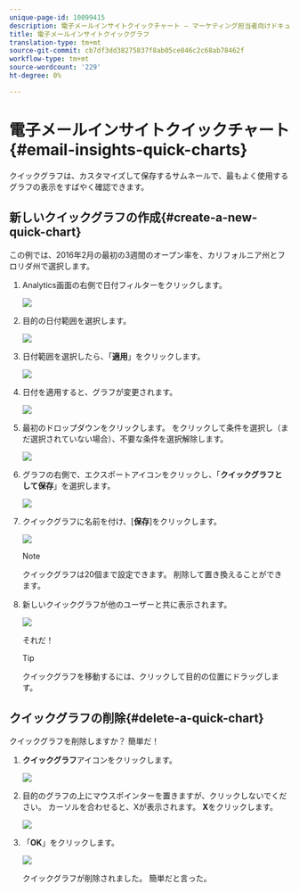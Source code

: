 ```yaml
---
unique-page-id: 10099415
description: 電子メールインサイトクイックチャート — マーケティング担当者向けドキュメント — 製品ドキュメント
title: 電子メールインサイトクイックグラフ
translation-type: tm+mt
source-git-commit: cb7df3dd38275837f8ab05ce846c2c68ab78462f
workflow-type: tm+mt
source-wordcount: '229'
ht-degree: 0%

---
```



# 電子メールインサイトクイックチャート{#email-insights-quick-charts}

クイックグラフは、カスタマイズして保存するサムネールで、最もよく使用するグラフの表示をすばやく確認できます。

## 新しいクイックグラフの作成{#create-a-new-quick-chart}

この例では、2016年2月の最初の3週間のオープン率を、カリフォルニア州とフロリダ州で選択します。

1. Analytics画面の右側で日付フィルターをクリックします。

   ![](assets/one-1.png)

1. 目的の日付範囲を選択します。

   ![](assets/two-2.png)

1. 日付範囲を選択したら、「**適用**」をクリックします。

   ![](assets/three-2.png)

1. 日付を適用すると、グラフが変更されます。

   ![](assets/four.png)

1. 最初のドロップダウンをクリックします。 をクリックして条件を選択し（まだ選択されていない場合）、不要な条件を選択解除します。

   ![](assets/5.png)

1. グラフの右側で、エクスポートアイコンをクリックし、「**クイックグラフとして保存**」を選択します。

   ![](assets/six.png)

1. クイックグラフに名前を付け、[**保存**]をクリックします。

   ![](assets/seven.png)

   >[!NOTE]
   >
   >クイックグラフは20個まで設定できます。 削除して置き換えることができます。

1. 新しいクイックグラフが他のユーザーと共に表示されます。

   ![](assets/8.png)

   それだ！

   >[!TIP]
   >
   >クイックグラフを移動するには、クリックして目的の位置にドラッグします。

## クイックグラフの削除{#delete-a-quick-chart}

クイックグラフを削除しますか？ 簡単だ！

1. **クイックグラフ**&#x200B;アイコンをクリックします。

   ![](assets/nine.png)

1. 目的のグラフの上にマウスポインターを置きますが、クリックしないでください。 カーソルを合わせると、Xが表示されます。 **X**&#x200B;をクリックします。

   ![](assets/ten.png)

1. 「**OK**」をクリックします。

   ![](assets/eleven.png)

   クイックグラフが削除されました。 簡単だと言った。

